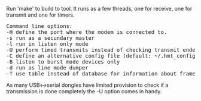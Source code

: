 Run 'make' to build to tool. It runs as a few threads, one for receive, one for transmit and one for timers.

<pre>
Command line options:
-H define the port where the modem is connected to.
-s run as a secundary master
-l run in listen only mode
-U perform timed transmits instead of checking transmit ended
-C define an alternative config file (default: ~/.hmt_config and ./.hmt_config)
-B listen to burst mode devices only
-d run as line mode dumper
-T use table instead of database for information about frame layouts ('tf_tablefile' in configfile)
</pre>

As many USB<->serial dongles have limited provision to check if a transmission is done completely the -U
option comes in handy. 


